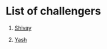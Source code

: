 # List of challengers

1. [Shivay](https://github.com/shivaylamba)

2. [Yash](https://github.com/yashrepal0508)
